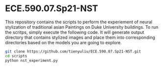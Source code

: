 # ECE.590.07.Sp21-NST

This repository contains the scripts to perform the experiement of neural stylization of traditional asian Paintings on Duke University buildings. To run the scritps, simply execute the following code. It will generate output directory that contains stylized images and place them into corresponding directories based on the models you are going to explore.

```bash
git clone https://github.com/tienyuliu/ECE.590.07.Sp21-NST.git
cd scripts
python nst_experiment.py
```
